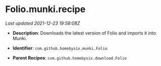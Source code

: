 # Folio.munki.recipe

_Last updated 2021-12-23 19:58:08Z_

- **Description**: Downloads the latest version of Folio and imports it into Munki.

- **Identifier**: `com.github.homebysix.munki.Folio`

- **Parent Recipes**: `com.github.homebysix.download.Folio`